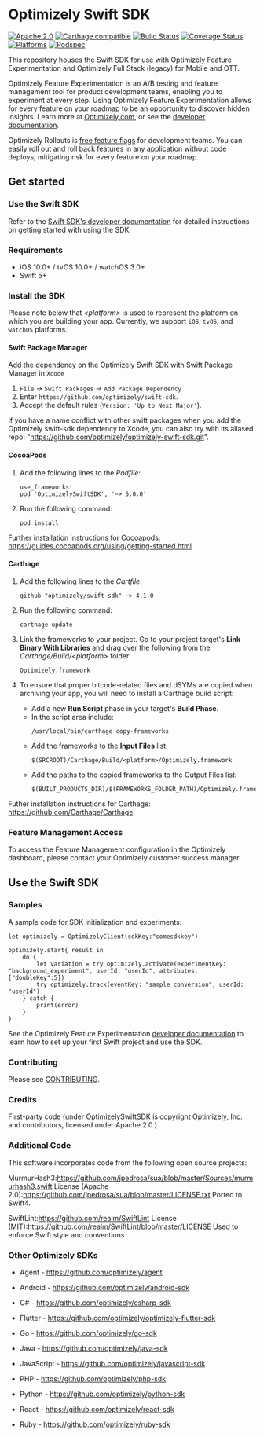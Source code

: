 # Optimizely Swift SDK
[![Apache 2.0](https://img.shields.io/github/license/nebula-plugins/gradle-extra-configurations-plugin.svg)](http://www.apache.org/licenses/LICENSE-2.0)
[![Carthage compatible](https://img.shields.io/badge/Carthage-compatible-4BC51D.svg?style=flat)](https://github.com/carthage/carthage)
[![Build Status](https://github.com/optimizely/swift-sdk/actions/workflows/swift.yml/badge.svg?branch=master)](https://github.com/optimizely/swift-sdk/actions)
[![Coverage Status](https://coveralls.io/repos/github/optimizely/swift-sdk/badge.svg?branch=master)](https://coveralls.io/github/optimizely/swift-sdk?branch=master)
[![Platforms](https://img.shields.io/cocoapods/p/OptimizelySwiftSDK.svg)](https://img.shields.io/cocoapods/p/OptimizelySwiftSDK.svg)
[![Podspec](https://img.shields.io/cocoapods/v/OptimizelySwiftSDK.svg)](https://cocoapods.org/pods/OptimizelySwiftSDK)

This repository houses the Swift SDK for use with Optimizely Feature Experimentation and Optimizely Full Stack (legacy) for Mobile and OTT.

Optimizely Feature Experimentation is an A/B testing and feature management tool for product development teams, enabling you to experiment at every step. Using Optimizely Feature Experimentation allows for every feature on your roadmap to be an opportunity to discover hidden insights. Learn more at [Optimizely.com](https://www.optimizely.com/products/experiment/feature-experimentation/), or see the [developer documentation](https://docs.developers.optimizely.com/experimentation/v4.0.0-full-stack/docs/welcome).

Optimizely Rollouts is [free feature flags](https://www.optimizely.com/free-feature-flagging/) for development teams. You can easily roll out and roll back features in any application without code deploys, mitigating risk for every feature on your roadmap.


## Get started

### Use the Swift SDK

Refer to the [Swift SDK's developer documentation](https://docs.developers.optimizely.com/experimentation/v4.0.0-full-stack/docs/swift-sdk) for detailed instructions on getting started with using the SDK.

### Requirements
* iOS 10.0+ / tvOS 10.0+ / watchOS 3.0+
* Swift 5+

### Install the SDK
 
Please note below that _\<platform\>_ is used to represent the platform on which you are building your app. Currently, we support ```iOS```, ```tvOS```, and ```watchOS``` platforms.

#### Swift Package Manager
Add the dependency on the Optimizely Swift SDK with Swift Package Manager in `Xcode`

1. `File` -> `Swift Packages` -> `Add Package Dependency`
2. Enter `https://github.com/optimizely/swift-sdk`.
3. Accept the default rules (`Version: 'Up to Next Major'`).

If you have a name conflict with other swift packages when you add the Optimizely swift-sdk dependency to Xcode, you can also try with its aliased repo: "https://github.com/optimizely/optimizely-swift-sdk.git".

#### CocoaPods 
1. Add the following lines to the _Podfile_:<pre>
```use_frameworks!```
```pod 'OptimizelySwiftSDK', '~> 5.0.0'```
</pre>

2. Run the following command: <pre>``` pod install ```</pre>

Further installation instructions for Cocoapods: https://guides.cocoapods.org/using/getting-started.html

#### Carthage
1. Add the following lines to the _Cartfile_:<pre>```github "optimizely/swift-sdk" ~> 4.1.0```</pre>

2. Run the following command:<pre>```carthage update```</pre>

3. Link the frameworks to your project. Go to your project target's **Link Binary With Libraries** and drag over the following from the _Carthage/Build/\<platform\>_ folder: <pre>```Optimizely.framework```</pre>

4. To ensure that proper bitcode-related files and dSYMs are copied when archiving your app, you will need to install a Carthage build script:
      - Add a new **Run Script** phase in your target's **Build Phase**.</br>
      - In the script area include:<pre>
      ```/usr/local/bin/carthage copy-frameworks```</pre>
      - Add the frameworks to the **Input Files** list:<pre>
      ```$(SRCROOT)/Carthage/Build/<platform>/Optimizely.framework```</pre>
      - Add the paths to the copied frameworks to the Output Files list:<pre>
      ```$(BUILT_PRODUCTS_DIR)/$(FRAMEWORKS_FOLDER_PATH)/Optimizely.framework```</pre>

Futher installation instructions for Carthage: https://github.com/Carthage/Carthage

### Feature Management Access

To access the Feature Management configuration in the Optimizely dashboard, please contact your Optimizely customer success manager.

## Use the Swift SDK

### Samples

A sample code for SDK initialization and experiments:

```
let optimizely = OptimizelyClient(sdkKey:"somesdkkey")

optimizely.start{ result in
    do {
        let variation = try optimizely.activate(experimentKey: "background_experiment", userId: "userId", attributes: ["doubleKey":5])
        try optimizely.track(eventKey: "sample_conversion", userId: "userId")
    } catch {
        print(error)
    }
}
```

See the Optimizely Feature Experimentation [developer documentation](https://docs.developers.optimizely.com/experimentation/v4.0-full-stack/docs/swift-sdk) to learn how to set up your first Swift project and use the SDK.


### Contributing
Please see [CONTRIBUTING](CONTRIBUTING.md).

### Credits

First-party code (under OptimizelySwiftSDK is copyright Optimizely, Inc. and contributors, licensed under Apache 2.0.)

### Additional Code

This software incorporates code from the following open source projects:

MurmurHash3:https://github.com/jpedrosa/sua/blob/master/Sources/murmurhash3.swift License (Apache 2.0):https://github.com/jpedrosa/sua/blob/master/LICENSE.txt
Ported to Swift4.

SwiftLint:https://github.com/realm/SwiftLint License (MIT):https://github.com/realm/SwiftLint/blob/master/LICENSE
Used to enforce Swift style and conventions.

### Other Optimizely SDKs

- Agent - https://github.com/optimizely/agent

- Android - https://github.com/optimizely/android-sdk

- C# - https://github.com/optimizely/csharp-sdk

- Flutter - https://github.com/optimizely/optimizely-flutter-sdk

- Go - https://github.com/optimizely/go-sdk

- Java - https://github.com/optimizely/java-sdk

- JavaScript - https://github.com/optimizely/javascript-sdk

- PHP - https://github.com/optimizely/php-sdk

- Python - https://github.com/optimizely/python-sdk

- React - https://github.com/optimizely/react-sdk

- Ruby - https://github.com/optimizely/ruby-sdk